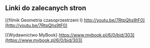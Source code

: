 ## Linki do zalecanych stron

[{filmik Geometria czasoprzestrzeni I}   http://youtu.be/7RtpQhs9tF0](http://youtu.be/7RtpQhs9tF0)

[{Wydawnictwo MyBook}   https://www.mybook.pl/6/0/bid/303](https://www.mybook.pl/6/0/bid/303)
